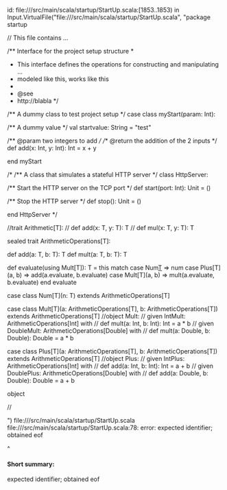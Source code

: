 id: file://<WORKSPACE>/src/main/scala/startup/StartUp.scala:[1853..1853) in Input.VirtualFile("file://<WORKSPACE>/src/main/scala/startup/StartUp.scala", "package startup

// This file contains ...

/** Interface for the project setup structure
  *
  * This interface defines the operations for constructing and manipulating ...
  * modeled like this, works like this
  *
  * @see
  *   http://blabla
  */

/** A dummy class to test project setup */
case class myStart(param: Int):

  /** A dummy value */
  val startvalue: String = "test"

  /** @param two integers to add */
  /** @return the addition of the 2 inputs */
  def add(x: Int, y: Int): Int = x + y

end myStart

/*
/** A class that simulates a stateful HTTP server */
class HttpServer:

  /** Start the HTTP server on the TCP port */
  def start(port: Int): Unit = ()

  /** Stop the HTTP server */
  def stop(): Unit = ()

end HttpServer
*/


//trait Arithmetic[T]:
//  def add(x: T, y: T): T
//  def mul(x: T, y: T): T

sealed trait ArithmeticOperations[T]:

  def add(a: T, b: T): T
  def mult(a: T, b: T): T

  def evaluate(using Mult[T]): T =
    this match
      case Num[T](num) => num
      case Plus[T](a, b) => add(a.evaluate, b.evaluate)
      case Mult[T](a, b) => mult(a.evaluate, b.evaluate)
  end evaluate

case class Num[T](n: T) extends ArithmeticOperations[T]

case class Mult[T](a: ArithmeticOperations[T], b: ArithmeticOperations[T]) extends ArithmeticOperations[T]
//object Mult:
//  given IntMult: ArithmeticOperations[Int] with
//    def mult(a: Int, b: Int): Int = a * b
//  given DoubleMult: ArithmeticOperations[Double] with
//    def mult(a: Double, b: Double): Double = a * b

case class Plus[T](a: ArithmeticOperations[T], b: ArithmeticOperations[T]) extends ArithmeticOperations[T]
//object Plus:
//  given IntPlus: ArithmeticOperations[Int] with
//    def add(a: Int, b: Int): Int = a + b
//  given DoublePlus: ArithmeticOperations[Double] with
//    def add(a: Double, b: Double): Double = a + b

object 



//

")
file://<WORKSPACE>/src/main/scala/startup/StartUp.scala
file://<WORKSPACE>/src/main/scala/startup/StartUp.scala:78: error: expected identifier; obtained eof

^
#### Short summary: 

expected identifier; obtained eof
